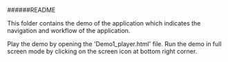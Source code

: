 ######README

This folder contains the demo of the application which indicates the navigation and workflow of the application.

Play the demo by opening the 'Demo1_player.html' file.
Run the demo in full screen mode by clicking on the screen icon at bottom right corner.



